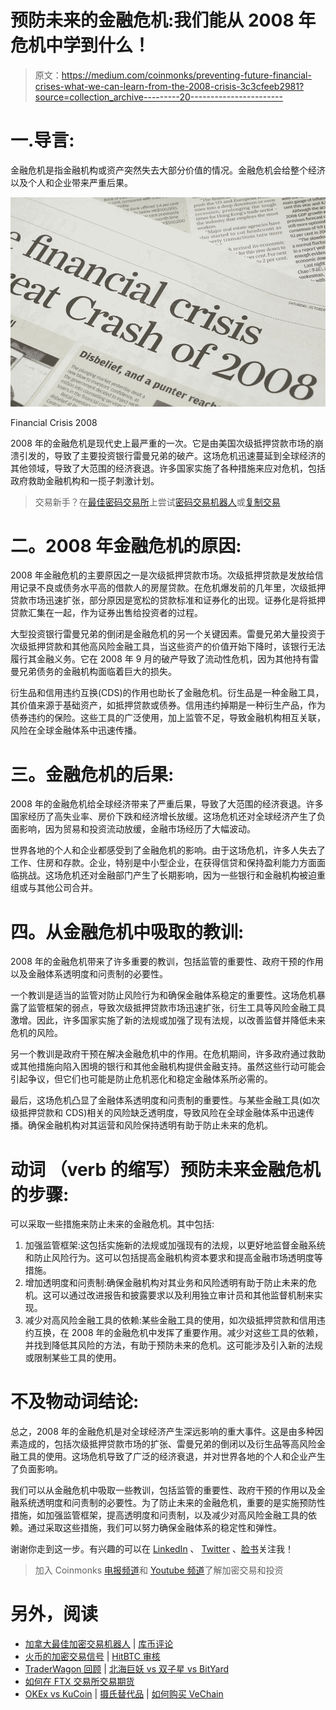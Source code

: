 # 预防未来的金融危机:我们能从 2008 年危机中学到什么！

> 原文：<https://medium.com/coinmonks/preventing-future-financial-crises-what-we-can-learn-from-the-2008-crisis-3c3cfeeb2981?source=collection_archive---------20----------------------->

# 一.导言:

金融危机是指金融机构或资产突然失去大部分价值的情况。金融危机会给整个经济以及个人和企业带来严重后果。

![](img/669f508acae9f5f949937b04916ee38d.png)

Financial Crisis 2008

2008 年的金融危机是现代史上最严重的一次。它是由美国次级抵押贷款市场的崩溃引发的，导致了主要投资银行雷曼兄弟的破产。这场危机迅速蔓延到全球经济的其他领域，导致了大范围的经济衰退。许多国家实施了各种措施来应对危机，包括政府救助金融机构和一揽子刺激计划。

> 交易新手？在[最佳密码交易所](/coinmonks/crypto-exchange-dd2f9d6f3769)上尝试[密码交易机器人](/coinmonks/crypto-trading-bot-c2ffce8acb2a)或[复制交易](/coinmonks/top-10-crypto-copy-trading-platforms-for-beginners-d0c37c7d698c)

# 二。2008 年金融危机的原因:

2008 年金融危机的主要原因之一是次级抵押贷款市场。次级抵押贷款是发放给信用记录不良或债务水平高的借款人的房屋贷款。在危机爆发前的几年里，次级抵押贷款市场迅速扩张，部分原因是宽松的贷款标准和证券化的出现。证券化是将抵押贷款汇集在一起，作为证券出售给投资者的过程。

大型投资银行雷曼兄弟的倒闭是金融危机的另一个关键因素。雷曼兄弟大量投资于次级抵押贷款和其他高风险金融工具，当这些资产的价值开始下降时，该银行无法履行其金融义务。它在 2008 年 9 月的破产导致了流动性危机，因为其他持有雷曼兄弟债务的金融机构面临着巨大的损失。

衍生品和信用违约互换(CDS)的作用也助长了金融危机。衍生品是一种金融工具，其价值来源于基础资产，如抵押贷款或债券。信用违约掉期是一种衍生产品，作为债券违约的保险。这些工具的广泛使用，加上监管不足，导致金融机构相互关联，风险在全球金融体系中迅速传播。

# 三。金融危机的后果:

2008 年的金融危机给全球经济带来了严重后果，导致了大范围的经济衰退。许多国家经历了高失业率、房价下跌和经济增长放缓。这场危机还对全球经济产生了负面影响，因为贸易和投资流动放缓，金融市场经历了大幅波动。

世界各地的个人和企业都感受到了金融危机的影响。由于这场危机，许多人失去了工作、住房和存款。企业，特别是中小型企业，在获得信贷和保持盈利能力方面面临挑战。这场危机还对金融部门产生了长期影响，因为一些银行和金融机构被迫重组或与其他公司合并。

# 四。从金融危机中吸取的教训:

2008 年的金融危机带来了许多重要的教训，包括监管的重要性、政府干预的作用以及金融体系透明度和问责制的必要性。

一个教训是适当的监管对防止风险行为和确保金融体系稳定的重要性。这场危机暴露了监管框架的弱点，导致次级抵押贷款市场迅速扩张，衍生工具等风险金融工具激增。因此，许多国家实施了新的法规或加强了现有法规，以改善监督并降低未来危机的风险。

另一个教训是政府干预在解决金融危机中的作用。在危机期间，许多政府通过救助或其他措施向陷入困境的银行和其他金融机构提供金融支持。虽然这些行动可能会引起争议，但它们也可能是防止危机恶化和稳定金融体系所必需的。

最后，这场危机凸显了金融体系透明度和问责制的重要性。与某些金融工具(如次级抵押贷款和 CDS)相关的风险缺乏透明度，导致风险在全球金融体系中迅速传播。确保金融机构对其运营和风险保持透明有助于防止未来的危机。

# 动词 （verb 的缩写）预防未来金融危机的步骤:

可以采取一些措施来防止未来的金融危机。其中包括:

1.  加强监管框架:这包括实施新的法规或加强现有的法规，以更好地监督金融系统和防止风险行为。这可以包括提高金融机构资本要求和提高金融市场透明度等措施。
2.  增加透明度和问责制:确保金融机构对其业务和风险透明有助于防止未来的危机。这可以通过改进报告和披露要求以及利用独立审计员和其他监督机制来实现。
3.  减少对高风险金融工具的依赖:某些金融工具的使用，如次级抵押贷款和信用违约互换，在 2008 年的金融危机中发挥了重要作用。减少对这些工具的依赖，并找到降低其风险的方法，有助于预防未来的危机。这可能涉及引入新的法规或限制某些工具的使用。

# 不及物动词结论:

总之，2008 年的金融危机是对全球经济产生深远影响的重大事件。这是由多种因素造成的，包括次级抵押贷款市场的扩张、雷曼兄弟的倒闭以及衍生品等高风险金融工具的使用。这场危机导致了广泛的经济衰退，并对世界各地的个人和企业产生了负面影响。

我们可以从金融危机中吸取一些教训，包括监管的重要性、政府干预的作用以及金融系统透明度和问责制的必要性。为了防止未来的金融危机，重要的是实施预防性措施，如加强监管框架，提高透明度和问责制，以及减少对高风险金融工具的依赖。通过采取这些措施，我们可以努力确保金融体系的稳定性和弹性。

谢谢你走到这一步。有兴趣的可以在 [LinkedIn](https://www.linkedin.com/in/hazemmancy/) 、 [Twitter](https://twitter.com/HazemMancy) 、[脸书](https://www.facebook.com/HazeMancy/)关注我！

> 加入 Coinmonks [电报频道](https://t.me/coincodecap)和 [Youtube 频道](https://www.youtube.com/c/coinmonks/videos)了解加密交易和投资

# 另外，阅读

*   [加拿大最佳加密交易机器人](https://coincodecap.com/5-best-crypto-trading-bots-in-canada) | [库币评论](https://coincodecap.com/kucoin-review)
*   [火币的加密交易信号](https://coincodecap.com/huobi-crypto-trading-signals) | [HitBTC 审核](/coinmonks/hitbtc-review-c5143c5d53c2)
*   [TraderWagon 回顾](https://coincodecap.com/traderwagon-review) | [北海巨妖 vs 双子星 vs BitYard](https://coincodecap.com/kraken-vs-gemini-vs-bityard)
*   [如何在 FTX 交易所交易期货](https://coincodecap.com/ftx-futures-trading)
*   [OKEx vs KuCoin](https://coincodecap.com/okex-kucoin) | [摄氏替代品](https://coincodecap.com/celsius-alternatives) | [如何购买 VeChain](https://coincodecap.com/buy-vechain)